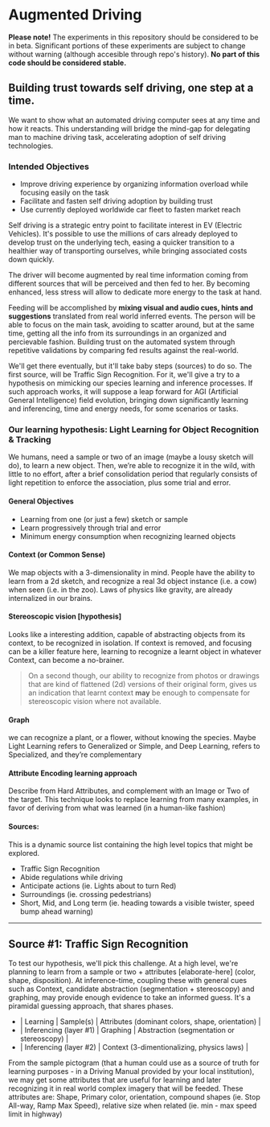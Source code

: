 # Augmented Driving

**Please note!** The experiments in this repository should be considered to be in beta. Significant portions of these experiments are subject to change without warning (although accesible through repo's history). **No part of this code should be considered stable.**

## Building trust towards self driving, one step at a time.

We want to show what an automated driving computer sees at any time and how it reacts. This understanding will bridge the mind-gap for delegating man to machine driving task, accelerating adoption of self driving technologies.

### Intended Objectives
* Improve driving experience by organizing information overload while focusing easily on the task
* Facilitate and fasten self driving adoption by building trust
* Use currently deployed worldwide car fleet to fasten market reach

Self driving is a strategic entry point to facilitate interest in EV (Electric Vehicles). It's possible to use the millions of cars already deployed to develop trust on the underlying tech, easing a quicker transition to a healthier way of transporting ourselves, while bringing associated costs down quickly.

The driver will become augmented by real time information coming from different sources that will be perceived and then fed to her. By becoming enhanced, less stress will allow to dedicate more energy to the task at hand.

Feeding will be accomplished by **mixing visual and audio cues, hints and suggestions** translated from real world inferred events. The person will be able to focus on the main task, avoiding to scatter around, but at the same time, getting all the info from its surroundings in an organized and percievable fashion. Building trust on the automated system through repetitive validations by comparing fed results against the real-world.

We'll get there eventually, but it'll take baby steps (sources) to do so. The first source, will be Traffic Sign Recognition. For it, we'll give a try to a hypothesis on mimicking our species learning and inference processes. If such approach works, it will suppose a leap forward for AGI (Artificial General Intelligence) field evolution, bringing down significantly learning and inferencing, time and energy needs, for some scenarios or tasks.

### Our learning hypothesis: Light Learning for Object Recognition & Tracking

We humans, need a sample or two of an image (maybe a lousy sketch will do), to learn a new object. Then, we’re able to recognize it in the wild, with little to no effort, after a brief consolidation period that regularly consists of light repetition to enforce the association, plus some trial and error.

#### General Objectives
* Learning from one (or just a few) sketch or sample
* Learn progressively through trial and error
* Minimum energy consumption when recognizing learned objects

#### Context (or Common Sense)
We map objects with a 3-dimensionality in mind. People have the ability to learn from a 2d sketch, and recognize a real 3d object instance (i.e. a cow) when seen (i.e. in the zoo). Laws of physics like gravity, are already internalized in our brains.

#### Stereoscopic vision [hypothesis]
Looks like a interesting addition, capable of abstracting objects from its context, to be recognized in isolation. If context is removed, and focusing can be a killer feature here, learning to recognize a learnt object in whatever Context, can become a no-brainer.

> On a second though, our ability to recognize from photos or drawings that are kind of flattened (2d) versions of their original form, gives us an indication that learnt context **may** be enough to compensate for stereoscopic vision where not available.

#### Graph
we can recognize a plant, or a flower, without knowing the species. Maybe Light Learning refers to Generalized or Simple, and Deep Learning, refers to Specialized, and they’re complementary

#### Attribute Encoding learning approach
Describe from Hard Attributes, and complement with an Image or Two of the target. This technique looks to replace learning from many examples, in favor of deriving from what was learned (in a human-like fashion)

#### Sources:
This is a dynamic source list containing the high level topics that might be explored.
* Traffic Sign Recognition
* Abide regulations while driving
* Anticipate actions (ie. Lights about to turn Red)
* Surroundings (ie. crossing pedestrians)
* Short, Mid, and Long term (ie. heading towards a visible twister, speed bump ahead warning)

---

## Source #1: Traffic Sign Recognition

To test our hypothesis, we'll pick this challenge. At a high level, we're planning to learn from a sample or two + attributes [elaborate-here] (color, shape, disposition). At inference-time, coupling these with general cues such as Context, candidate abstraction (segmentation + stereoscopy) and graphing, may provide enough evidence to take an informed guess. It's a piramidal guessing approach, that shares phases.

* | Learning | Sample(s) | Attributes (dominant colors, shape, orientation) |
* | Inferencing (layer #1) | Graphing | Abstraction (segmentation or stereoscopy) |
* | Inferencing (layer #2) | Context (3-dimentionalizing, physics laws) |

From the sample pictogram (that a human could use as a source of truth for learning purposes - in a Driving Manual provided by your local institution), we may get some attributes that are useful for learning and later recognizing it in real world complex imagery that will be feeded. These attributes are: Shape, Primary color, orientation, compound shapes (ie. Stop All-way, Ramp Max Speed), relative size when related (ie. min - max speed limit in highway)
